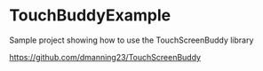 # TouchBuddyExample
Sample project showing how to use the TouchScreenBuddy library

https://github.com/dmanning23/TouchScreenBuddy
